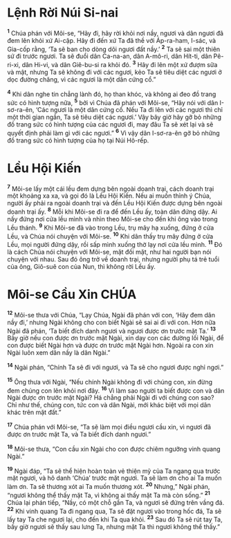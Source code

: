 # Lệnh Rời Núi Si-nai

<sup><b>1</b></sup> Chúa phán với Môi-se, “Hãy đi, hãy rời khỏi nơi nầy, ngươi và dân ngươi đã đem lên khỏi xứ Ai-cập. Hãy đi đến xứ Ta đã thề với Áp-ra-ham, I-sác, và Gia-cốp rằng, ‘Ta sẽ ban cho dòng dõi ngươi đất nầy.’ <sup><b>2</b></sup> Ta sẽ sai một thiên sứ đi trước ngươi. Ta sẽ đuổi dân Ca-na-an, dân A-mô-ri, dân Hít-ti, dân Pê-ri-xi, dân Hi-vi, và dân Giê-bu-si ra khỏi đó. <sup><b>3</b></sup> Hãy đi lên một xứ đượm sữa và mật, nhưng Ta sẽ không đi với các ngươi, kẻo Ta sẽ tiêu diệt các ngươi ở dọc đường chăng, vì các ngươi là một dân cứng cổ.”

<sup><b>4</b></sup> Khi dân nghe tin chẳng lành đó, họ than khóc, và không ai đeo đồ trang sức có hình tượng nữa, <sup><b>5</b></sup> bởi vì Chúa đã phán với Môi-se, “Hãy nói với dân I-sơ-ra-ên, ‘Các ngươi là một dân cứng cổ. Nếu Ta đi lên với các ngươi thì chỉ một thời gian ngắn, Ta sẽ tiêu diệt các ngươi.’ Vậy bây giờ hãy gỡ bỏ những đồ trang sức có hình tượng của các ngươi đi, may đâu Ta sẽ xét lại và sẽ quyết định phải làm gì với các ngươi.” <sup><b>6</b></sup> Vì vậy dân I-sơ-ra-ên gỡ bỏ những đồ trang sức có hình tượng của họ tại Núi Hô-rếp.

# Lều Hội Kiến

<sup><b>7</b></sup> Môi-se lấy một cái lều đem dựng bên ngoài doanh trại, cách doanh trại một khoảng xa xa, và gọi đó là Lều Hội Kiến. Nếu ai muốn thỉnh ý Chúa, người ấy phải ra ngoài doanh trại và đến Lều Hội Kiến được dựng bên ngoài doanh trại ấy. <sup><b>8</b></sup> Mỗi khi Môi-se đi ra để đến Lều ấy, toàn dân đứng dậy. Ai nấy đứng nơi cửa lều mình và nhìn theo Môi-se cho đến khi ông vào trong Lều thánh. <sup><b>9</b></sup> Khi Môi-se đã vào trong Lều, trụ mây hạ xuống, đứng ở cửa Lều, và Chúa nói chuyện với Môi-se. <sup><b>10</b></sup> Khi dân thấy trụ mây đứng ở cửa Lều, mọi người đứng dậy, rồi sấp mình xuống thờ lạy nơi cửa lều mình. <sup><b>11</b></sup> Ðó là cách Chúa nói chuyện với Môi-se, mặt đối mặt, như hai người bạn nói chuyện với nhau. Sau đó ông trở về doanh trại, nhưng người phụ tá trẻ tuổi của ông, Giô-suê con của Nun, thì không rời Lều ấy.

# Môi-se Cầu Xin CHÚA

<sup><b>12</b></sup> Môi-se thưa với Chúa, “Lạy Chúa, Ngài đã phán với con, ‘Hãy đem dân nầy đi,’ nhưng Ngài không cho con biết Ngài sẽ sai ai đi với con. Hơn nữa Ngài đã phán, ‘Ta biết đích danh ngươi và ngươi được ơn trước mặt Ta.’ <sup><b>13</b></sup> Bây giờ nếu con được ơn trước mặt Ngài, xin dạy con các đường lối Ngài, để con được biết Ngài hơn và được ơn trước mặt Ngài hơn. Ngoài ra con xin Ngài luôn xem dân nầy là dân Ngài.”

<sup><b>14</b></sup> Ngài phán, “Chính Ta sẽ đi với ngươi, và Ta sẽ cho ngươi được nghỉ ngơi.”

<sup><b>15</b></sup> Ông thưa với Ngài, “Nếu chính Ngài không đi với chúng con, xin đừng đem chúng con lên khỏi nơi đây. <sup><b>16</b></sup> Vì làm sao người ta biết được con và dân Ngài được ơn trước mặt Ngài? Há chẳng phải Ngài đi với chúng con sao? Chỉ như thế, chúng con, tức con và dân Ngài, mới khác biệt với mọi dân khác trên mặt đất.”

<sup><b>17</b></sup> Chúa phán với Môi-se, “Ta sẽ làm mọi điều ngươi cầu xin, vì ngươi đã được ơn trước mặt Ta, và Ta biết đích danh ngươi.”

<sup><b>18</b></sup> Môi-se thưa, “Con cầu xin Ngài cho con được chiêm ngưỡng vinh quang Ngài.”

<sup><b>19</b></sup> Ngài đáp, “Ta sẽ thể hiện hoàn toàn vẻ thiện mỹ của Ta ngang qua trước mặt ngươi, và hô danh ‘Chúa’ trước mặt ngươi. Ta sẽ làm ơn cho ai Ta muốn làm ơn. Ta sẽ thương xót ai Ta muốn thương xót. <sup><b>20</b></sup> Nhưng,” Ngài phán, “ngươi không thể thấy mặt Ta, vì không ai thấy mặt Ta mà còn sống.” <sup><b>21</b></sup> Chúa lại phán tiếp, “Nầy, có một chỗ gần Ta, và ngươi sẽ đứng trên vầng đá. <sup><b>22</b></sup> Khi vinh quang Ta đi ngang qua, Ta sẽ đặt ngươi vào trong hốc đá, Ta sẽ lấy tay Ta che ngươi lại, cho đến khi Ta qua khỏi. <sup><b>23</b></sup> Sau đó Ta sẽ rút tay Ta, bấy giờ ngươi sẽ thấy sau lưng Ta, nhưng mặt Ta thì ngươi không thể thấy.”
